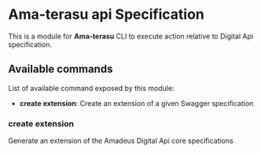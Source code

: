 # Ama-terasu api Specification

This is a module for **Ama-terasu** CLI to execute action relative to Digital Api specification.

## Available commands

List of available command exposed by this module:

* **create extension**: Create an extension of a given Swagger specification

### create extension

Generate an extension of the Amadeus Digital Api core specifications

